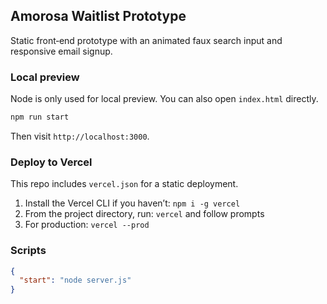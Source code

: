 ## Amorosa Waitlist Prototype

Static front‑end prototype with an animated faux search input and responsive email signup.

### Local preview

Node is only used for local preview. You can also open `index.html` directly.

```bash
npm run start
```

Then visit `http://localhost:3000`.

### Deploy to Vercel

This repo includes `vercel.json` for a static deployment.

1. Install the Vercel CLI if you haven’t: `npm i -g vercel`
2. From the project directory, run: `vercel` and follow prompts
3. For production: `vercel --prod`

### Scripts

```json
{
  "start": "node server.js"
}
```


